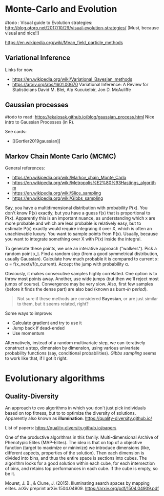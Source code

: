 # Monte-Carlo and Evolution

#todo :
Visual guide to Evolution strategies:
http://blog.otoro.net/2017/10/29/visual-evolution-strategies/
(Must, because visual and nice!!)

https://en.wikipedia.org/wiki/Mean_field_particle_methods

## Variational Inference
Links for now:
* https://en.wikipedia.org/wiki/Variational_Bayesian_methods
* https://arxiv.org/abs/1601.00670
Variational Inference: A Review for Statisticians
David M. Blei, Alp Kucukelbir, Jon D. McAuliffe

## Gaussian processes
#todo to read:
https://ekalosak.github.io/blog/gaussian_process.html
Nice intro to Gaussian Processes (in R).

See cards:
* [[Gortler2019gaussian]]

## Markov Chain Monte Carlo (MCMC)
General references:
* https://en.wikipedia.org/wiki/Markov_chain_Monte_Carlo
* https://en.wikipedia.org/wiki/Metropolis%E2%80%93Hastings_algorithm
* https://en.wikipedia.org/wiki/Slice_sampling
* https://en.wikipedia.org/wiki/Gibbs_sampling

Say, you have a multidimensional distribution with probability P(x). You don't know P(x) exactly, but you have a guess f(x) that is proportional to P(x). Apparently this is an important nuance, as understanding which x are more probable and which are less probable is relatively easy, but to estimate P(x) exactly would require integraing it over X, which is often an unachievable luxury. You want to sample points from P(x). Usually, because you want to integrate something over X with P(x) inside the integral.

To generate these points, we use an interative approach ("walkers"). Pick a random point x_t. Find a random step (from a good symmetrical distribution, usually Gaussian). Calculate how much probable it is compared to current x: α = f(x_next)/f(x_current). Accept the jump with probability α.

Obviously, it makes consecutive samples highly correlated. One option is to throw most points away. Another, use wide jumps (but then we'll reject most jumps of course). Convergence may be very slow. Also, first few samples (before it finds the dense part) are also bad (known as *burn-in period*).

> Not sure if these methods are considered **Bayesian**, or are just similar to them, but it seems related, right?

Some ways to improve:
* Calculate gradient and try to use it
* Jump back if dead-ended
* Use momentum

Alternatively, instead of a random multivariate step, we can iteratively construct a step, dimension by dimension, using various univariate probability functions (say, conditional probabilities). *Gibbs sampling* seems to work like that, if I got it right.

# Evolutionary algorithms

## Quality-Diversity
An approach to evo algorithms in which you don't just pick individuals based on top fitness, but to to optimize the diversity of solutions. Apparently also known as **illumination**.
https://quality-diversity.github.io/

List of papers: https://quality-diversity.github.io/papers

One of the productive algorithms in this family: Multi-dimensional Archive of Phenotypic Elites (MAP-Elites). The idea is that on top of a objective function (target to maximize or minimize) we introduce dimensions (like, different aspects, properties of the solution). Then each dimension is divided into bins, and thus the entire space is sections into cubes. The algorithm looks for a good solution within each cube, for each intersection of bins, and retains top performances in each cube. If the cube is empty, so be it.

Mouret, J. B., & Clune, J. (2015). Illuminating search spaces by mapping elites. arXiv preprint arXiv:1504.04909. https://arxiv.org/pdf/1504.04909.pdf